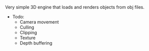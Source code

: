 Very simple 3D engine that loads and renders objects from obj files.

* Todo:
  * Camera movement
  * Culling
  * Clipping
  * Texture
  * Depth buffering
